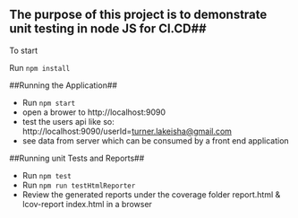 ## The purpose of this project is to demonstrate unit testing in node JS for CI.CD## 

To start

Run `npm install`

##Running the Application##
* Run `npm start`
* open a brower to http://localhost:9090
* test the users api like so:  http://localhost:9090/userId=turner.lakeisha@gmail.com
* see data from server which can be consumed by a front end application

##Running unit Tests and Reports##
* Run `npm test`
* Run `npm run testHtmlReporter`
* Review the generated reports under the coverage folder report.html & lcov-report index.html in a browser
